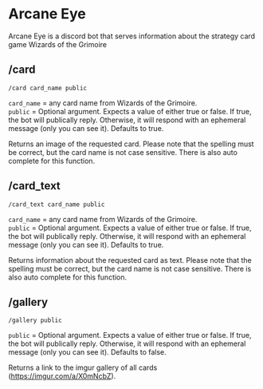 # Arcane Eye
Arcane Eye is a discord bot that serves information about the strategy card game Wizards of the Grimoire  

## /card
    /card card_name public

`card_name` = any card name from Wizards of the Grimoire.  
`public` = Optional argument. Expects a value of either true or false. If true, the bot will publically reply. Otherwise, it will respond with an ephemeral message (only you can see it). Defaults to true.  

Returns an image of the requested card. Please note that the spelling must be correct, but the card name is not case sensitive. There is also auto complete for this function.  

## /card_text
    /card_text card_name public

`card_name` = any card name from Wizards of the Grimoire.  
`public` = Optional argument. Expects a value of either true or false. If true, the bot will publically reply. Otherwise, it will respond with an ephemeral message (only you can see it). Defaults to true.  

Returns information about the requested card as text. Please note that the spelling must be correct, but the card name is not case sensitive. There is also auto complete for this function.  

## /gallery
    /gallery public

`public` = Optional argument. Expects a value of either true or false. If true, the bot will publically reply. Otherwise, it will respond with an ephemeral message (only you can see it). Defaults to false.  

Returns a link to the imgur gallery of all cards (https://imgur.com/a/X0mNcbZ).
